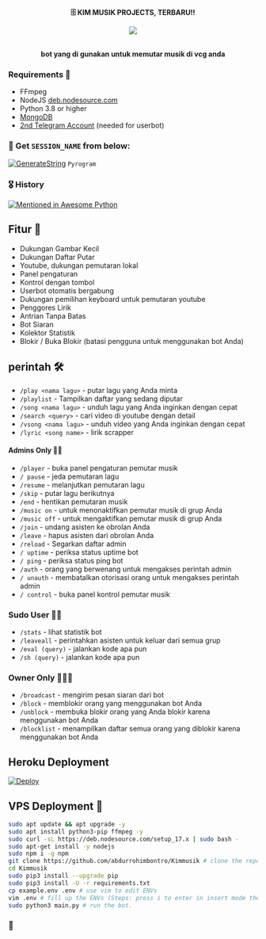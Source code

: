 <p align="center">
    <br><b>🗄️ KIM MUSIK PROJECTS, TERBARU!!</b><br>
</p>

<p align="center"><a href="https://telegra.ph/file/924d51008c035d7c6c55e.png"><img src="https://telegra.ph/file/924d51008c035d7c6c55e.png"></a></p>
<p align="center">
    <br><b>bot yang di gunakan untuk memutar musik di vcg anda</b><br>
</p>

<h3>Requirements 📝</h3>

- FFmpeg
- NodeJS [deb.nodesource.com](https://deb.nodesource.com/)
- Python 3.8 or higher
- [MongoDB](https://cloud.mongodb.com/)
- [2nd Telegram Account](https://telegram.org/blog/themes-accounts#multiple-accounts) (needed for userbot)

### 🧪 Get `SESSION_NAME` from below:

[![GenerateString](https://img.shields.io/badge/repl.it-generateString-yellowgreen)](http/StringSession#main.py) ``Pyrogram``

### 🎖 History

[![Mentioned in Awesome Python](https://awesome.re/mentioned-badge.svg)](https://github.com/abdurrohimbontro/Kimmusik-)

## Fitur 🔮

- Dukungan Gambar Kecil
- Dukungan Daftar Putar
- Youtube, dukungan pemutaran lokal
- Panel pengaturan
- Kontrol dengan tombol
- Userbot otomatis bergabung
- Dukungan pemilihan keyboard untuk pemutaran youtube
- Penggores Lirik
- Antrian Tanpa Batas
- Bot Siaran
- Kolektor Statistik
- Blokir / Buka Blokir (batasi pengguna untuk menggunakan bot Anda)

## perintah 🛠

- `/play <nama lagu>` - putar lagu yang Anda minta
- `/playlist` - Tampilkan daftar yang sedang diputar
- `/song <nama lagu>` - unduh lagu yang Anda inginkan dengan cepat
- `/search <query>` - cari video di youtube dengan detail
- `/vsong <nama lagu>` - unduh video yang Anda inginkan dengan cepat
- `/lyric <song name>` - lirik scrapper

#### Admins Only 👷‍♂️
- `/player` - buka panel pengaturan pemutar musik
- `/ pause` - jeda pemutaran lagu
- `/resume` - melanjutkan pemutaran lagu
- `/skip` - putar lagu berikutnya
- `/end` - hentikan pemutaran musik
- `/music on` - untuk menonaktifkan pemutar musik di grup Anda
- `/music off` - untuk mengaktifkan pemutar musik di grup Anda
- `/join` - undang asisten ke obrolan Anda
- `/leave` - hapus asisten dari obrolan Anda
- `/reload` - Segarkan daftar admin
- `/ uptime` - periksa status uptime bot
- `/ ping` - periksa status ping bot
- `/auth` - orang yang berwenang untuk mengakses perintah admin
- `/ unauth` - membatalkan otorisasi orang untuk mengakses perintah admin
- `/ control` - buka panel kontrol pemutar musik

### Sudo User 🧙‍♂️
- `/stats` - lihat statistik bot
- `/leaveall` - perintahkan asisten untuk keluar dari semua grup
- `/eval (query)` - jalankan kode apa pun
- `/sh (query)` - jalankan kode apa pun

### Owner Only 👨🏻‍✈️
- `/broadcast` - mengirim pesan siaran dari bot
- `/block` - memblokir orang yang menggunakan bot Anda
- `/unblock` - membuka blokir orang yang Anda blokir karena menggunakan bot Anda
- `/blocklist` - menampilkan daftar semua orang yang diblokir karena menggunakan bot Anda

## Heroku Deployment 
[![Deploy](https://www.herokucdn.com/deploy/button.svg)](https://heroku.com/deploy?template=https://github.com/abdurrohimbontro/Kimmusik-)

## VPS Deployment 📡

```sh
sudo apt update && apt upgrade -y
sudo apt install python3-pip ffmpeg -y
sudo curl -sL https://deb.nodesource.com/setup_17.x | sudo bash -
sudo apt-get install -y nodejs
sudo npm i -g npm
git clone https://github.com/abdurrohimbontro/Kimmusik # clone the repo.
cd Kimmusik
sudo pip3 install --upgrade pip
sudo pip3 install -U -r requirements.txt
cp example.env .env # use vim to edit ENVs
vim .env # fill up the ENVs (Steps: press i to enter in insert mode then edit the file. Press Esc to exit the editing mode then type :wq! and press Enter key to save the file).
sudo python3 main.py # run the bot.
```

### 💝
